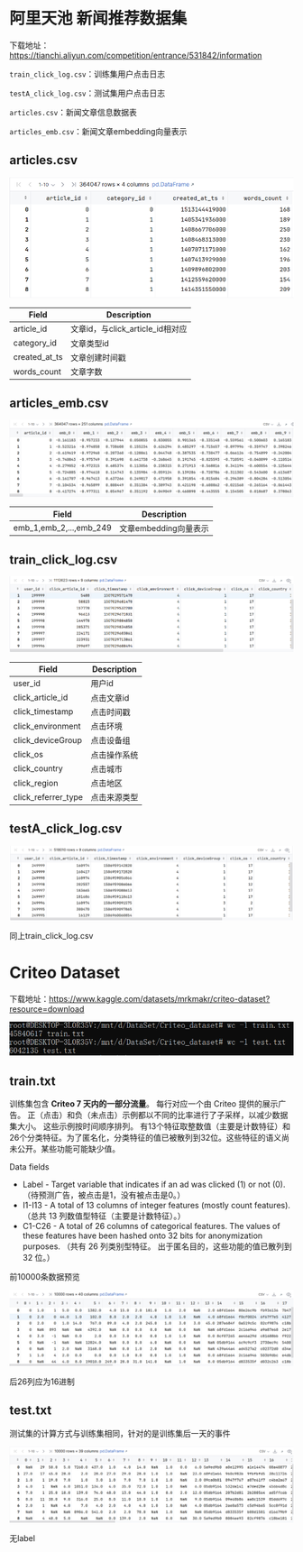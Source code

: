 # 阿里天池 新闻推荐数据集
下载地址：https://tianchi.aliyun.com/competition/entrance/531842/information

`train_click_log.csv`：训练集用户点击日志

`testA_click_log.csv`：测试集用户点击日志

`articles.csv`：新闻文章信息数据表

`articles_emb.csv`：新闻文章embedding向量表示

## articles.csv  

![image-20241203161714608](./assets/image-20241203161714608.png)

| **Field**     | **Description**                  |
| ------------- | -------------------------------- |
| article_id    | 文章id，与click_article_id相对应 |
| category_id   | 文章类型id                       |
| created_at_ts | 文章创建时间戳                   |
| words_count   | 文章字数                         |

## articles_emb.csv

![image-20241203162310305](./assets/image-20241203162310305.png)

| **Field**               | **Description**       |
| ----------------------- | --------------------- |
| emb_1,emb_2,...,emb_249 | 文章embedding向量表示 |

## train_click_log.csv

![image-20241203162434707](./assets/image-20241203162434707.png)

| **Field**           | **Description** |
| ------------------- | --------------- |
| user_id             | 用户id          |
| click_article_id    | 点击文章id      |
| click_timestamp     | 点击时间戳      |
| click_environment   | 点击环境        |
| click_deviceGroup   | 点击设备组      |
| click_os            | 点击操作系统    |
| click_country       | 点击城市        |
| click_region        | 点击地区        |
| click_referrer_type | 点击来源类型    |

## testA_click_log.csv

![image-20241203162543928](./assets/image-20241203162543928.png)

同上train_click_log.csv



# Criteo Dataset

下载地址：https://www.kaggle.com/datasets/mrkmakr/criteo-dataset?resource=download

![image-20241203202904214](./assets/image-20241203202904214.png)

## train.txt

训练集包含 **Criteo 7 天内的一部分流量**。 每行对应一个由 Criteo 提供的展示广告。 正（点击）和负（未点击）示例都以不同的比率进行了子采样，以减少数据集大小。 这些示例按时间顺序排列。 有13个特征取整数值（主要是计数特征）和26个分类特征。为了匿名化，分类特征的值已被散列到32位。这些特征的语义尚未公开。某些功能可能缺少值。

Data fields

- Label - Target variable that indicates if an ad was clicked (1) or not (0).（待预测广告，被点击是1，没有被点击是0。）
- I1-I13 - A total of 13 columns of integer features (mostly count features).（总共 13 列数值型特征（主要是计数特征）。）
- C1-C26 - A total of 26 columns of categorical features. The values of these features have been hashed onto 32 bits for anonymization purposes. （共有 26 列类别型特征。 出于匿名目的，这些功能的值已散列到 32 位。）

前10000条数据预览

![image-20241203203432216](./assets/image-20241203203432216.png)

后26列应为16进制

## test.txt

测试集的计算方式与训练集相同，针对的是训练集后一天的事件

![image-20241203203540104](./assets/image-20241203203540104.png)

无label

